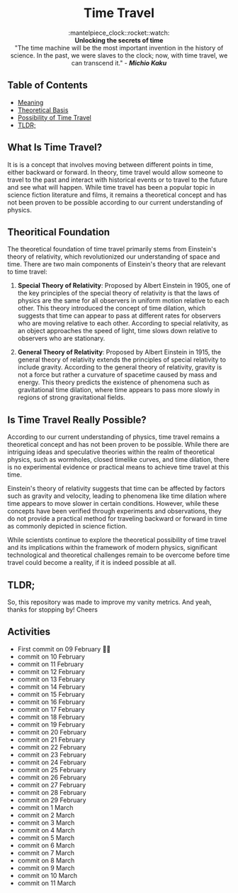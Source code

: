 <h1 align="center">Time Travel</h1>

<div align="center">
  :mantelpiece_clock::rocket::watch:
</div>
<div align="center">
  <strong>Unlocking the secrets of time</strong>
</div>
<div align="center">
  "The time machine will be the most important invention in the history of
  science. In the past, we were slaves to the clock; now, with time travel,
  we can transcend it." - <strong><i>Michio Kaku</i></strong>
</div>

## Table of Contents

- [Meaning](#what-is-time-travel)
- [Theoretical Basis](#theoritical-foundation)
- [Possibility of Time Travel](#is-time-travel-really-possible)
- [TLDR;](#tldr)

## What Is Time Travel?

It is is a concept that involves moving between different points in time,
either backward or forward. In theory, time travel would allow someone to
travel to the past and interact with historical events or to travel to the
future and see what will happen. While time travel has been a popular topic
in science fiction literature and films, it remains a theoretical concept
and has not been proven to be possible according to our current understanding
of physics.

## Theoritical Foundation

The theoretical foundation of time travel primarily stems from Einstein's
theory of relativity, which revolutionized our understanding of space and time.
There are two main components of Einstein's theory that are relevant to time
travel:

1. **Special Theory of Relativity**: Proposed by Albert Einstein in 1905, one
   of the key principles of the special theory of relativity is that the laws of
   physics are the same for all observers in uniform motion relative to each
   other. This theory introduced the concept of time dilation, which suggests that
   time can appear to pass at different rates for observers who are moving
   relative to each other. According to special relativity, as an object
   approaches the speed of light, time slows down relative to observers who are
   stationary.

2. **General Theory of Relativity**: Proposed by Albert Einstein in 1915,
   the general theory of relativity extends the principles of special relativity
   to include gravity. According to the general theory of relativity, gravity is
   not a force but rather a curvature of spacetime caused by mass and energy.
   This theory predicts the existence of phenomena such as gravitational time
   dilation, where time appears to pass more slowly in regions of strong
   gravitational fields.

## Is Time Travel Really Possible?

According to our current understanding of physics, time travel remains a
theoretical concept and has not been proven to be possible. While there are
intriguing ideas and speculative theories within the realm of theoretical
physics, such as wormholes, closed timelike curves, and time dilation, there
is no experimental evidence or practical means to achieve time travel at this
time.

Einstein's theory of relativity suggests that time can be affected by factors
such as gravity and velocity, leading to phenomena like time dilation where
time appears to move slower in certain conditions. However, while these
concepts have been verified through experiments and observations, they do not
provide a practical method for traveling backward or forward in time as
commonly depicted in science fiction.

While scientists continue to explore the theoretical possibility of time
travel and its implications within the framework of modern physics, significant
technological and theoretical challenges remain to be overcome before time
travel could become a reality, if it is indeed possible at all.

## TLDR;

So, this repository was made to improve my vanity metrics. And yeah, thanks
for stopping by!
Cheers

## Activities

- First commit on 09 February :family_woman_boy:
- commit on 10 February
- commit on 11 February
- commit on 12 February
- commit on 13 February
- commit on 14 February
- commit on 15 February
- commit on 16 February
- commit on 17 February
- commit on 18 February
- commit on 19 February
- commit on 20 February
- commit on 21 February
- commit on 22 February
- commit on 23 February
- commit on 24 February
- commit on 25 February
- commit on 26 February
- commit on 27 February
- commit on 28 February
- commit on 29 February
- commit on 1 March
- commit on 2 March
- commit on 3 March
- commit on 4 March
- commit on 5 March
- commit on 6 March
- commit on 7 March
- commit on 8 March
- commit on 9 March
- commit on 10 March
- commit on 11 March
